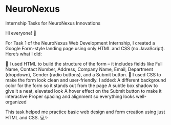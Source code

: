 # NeuroNexus
Internship Tasks for NeuroNexus Innovations


Hi everyone! 👋

For Task 1 of the NeuroNexus Web Development Internship, I created a Google Form-style landing page using only HTML and CSS (no JavaScript).
Here’s what I did:

🔸 I used HTML to build the structure of the form – it includes fields like Full Name, Contact Number, Address, Company Name, Email, Department (dropdown), Gender (radio buttons), and a Submit button.
🔸 I used CSS to make the form look clean and user-friendly. I added:
A different background color for the form so it stands out from the page
A subtle box shadow to give it a neat, elevated look
A hover effect on the Submit button to make it interactive
Proper spacing and alignment so everything looks well-organized

This task helped me practice basic web design and form creation using just HTML and CSS. 💻✨

